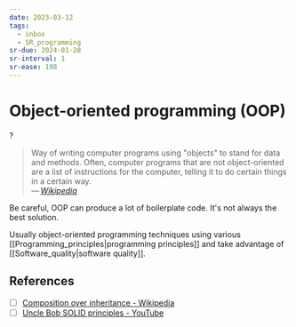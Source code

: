 ```yaml
---
date: 2023-03-12
tags:
  - inbox
  - SR_programming
sr-due: 2024-01-28
sr-interval: 1
sr-ease: 198
---
```


# Object-oriented programming (OOP)
?
> Way of writing computer programs using "objects" to stand for data and
> methods. Often, computer programs that are not object-oriented are a list of
> instructions for the computer, telling it to do certain things in a certain
> way.\
> — <cite>[Wikipedia](https://simple.wikipedia.org/wiki/Object-oriented_programming)</cite>

Be careful, OOP can produce a lot of boilerplate code. It's not always the best
solution.

Usually object-oriented programming techniques using various
[[Programming_principles|programming principles]] and take advantage of
[[Software_quality|software quality]].

## References

- [ ] [Composition over inheritance - Wikipedia](https://en.wikipedia.org/wiki/Composition_over_inheritance)
- [ ] [Uncle Bob SOLID principles - YouTube](https://www.youtube.com/watch?v=zHiWqnTWsn4)

